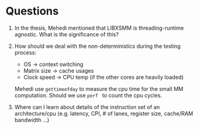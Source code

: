 # Questions
1. In the thesis, Mehedi mentioned that LIBXSMM is threading-runtime agnostic. What is the significance of this?
2. How should we deal with the non-deterministics during the testing process:
    - OS -> context switching
    - Matrix size -> cache usages
    - Clock speed -> CPU temp (if the other cores are heavily loaded)

    Mehedi use `gettimeofday` to measure the cpu time for the small MM computation. Should we use `perf ` to count the cpu cycles.
3. Where can I learn about details of the instruction set of an architecture/cpu (e.g. latency, CPI, # of lanes, register size, cache/RAM bandwidth ...)
